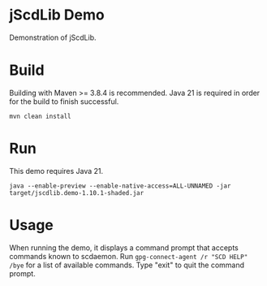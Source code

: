 # jScdLib Demo
Demonstration of jScdLib.

# Build
Building with Maven >= 3.8.4 is recommended. Java 21 is required in order for the build to finish successful.  
  
`mvn clean install`

# Run
This demo requires Java 21.  

```
java --enable-preview --enable-native-access=ALL-UNNAMED -jar target/jscdlib.demo-1.10.1-shaded.jar
```

# Usage
When running the demo, it displays a command prompt that accepts commands known to scdaemon. Run ```gpg-connect-agent /r "SCD HELP" /bye``` for a list of available commands. Type "exit" to quit the command prompt.
